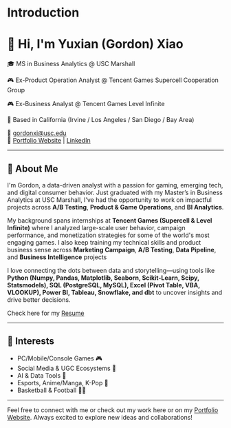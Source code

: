 # Introduction
# 👋 Hi, I'm Yuxian (Gordon) Xiao

🎓 MS in Business Analytics @ USC Marshall

🎮 Ex-Product Operation Analyst @ Tencent Games Supercell Cooperation Group

🎮 Ex-Business Analyst @ Tencent Games Level Infinite 

📍 Based in California (Irvine / Los Angeles / San Diego / Bay Area)  

📧 gordonxi@usc.edu  
🔗 [Portfolio Website](https://gordonportfolio.squarespace.com/) | [LinkedIn](https://www.linkedin.com/in/yuxian-xiao-pmbada-game-entertainment/)

---

## 🚀 About Me

I'm Gordon, a data-driven analyst with a passion for gaming, emerging tech, and digital consumer behavior. Just graduated with my Master’s in Business Analytics at USC Marshall, I’ve had the opportunity to work on impactful projects across **A/B Testing**, **Product & Game Operations**, and **BI Analytics**.

My background spans internships at **Tencent Games (Supercell & Level Infinite)** where I analyzed large-scale user behavior, campaign performance, and monetization strategies for some of the world's most engaging games. I also keep training my technical skills and product business sense across **Marketing Campaign**, **A/B Testing**, **Data Pipeline**, and **Business Intelligence** projects

I love connecting the dots between data and storytelling—using tools like **Python (Numpy, Pandas, Matplotlib, Seaborn, Scikit-Learn, Scipy, Statsmodels), SQL (PostgreSQL, MySQL), Excel (Pivot Table, VBA, VLOOKUP), Power BI, Tableau, Snowflake, and dbt** to uncover insights and drive better decisions.

Check here for my [Resume](https://gordonportfolio.squarespace.com/s/Gordon-Xiao)

---

## 🧠 Interests

- PC/Mobile/Console Games 🎮
- Social Media & UGC Ecosystems 📱
- AI & Data Tools 🤖
- Esports, Anime/Manga, K-Pop 🎤
- Basketball & Football 🏀🏈

---

Feel free to connect with me or check out my work here or on my [Portfolio Website](https://gordonportfolio.squarespace.com/). Always excited to explore new ideas and collaborations!

